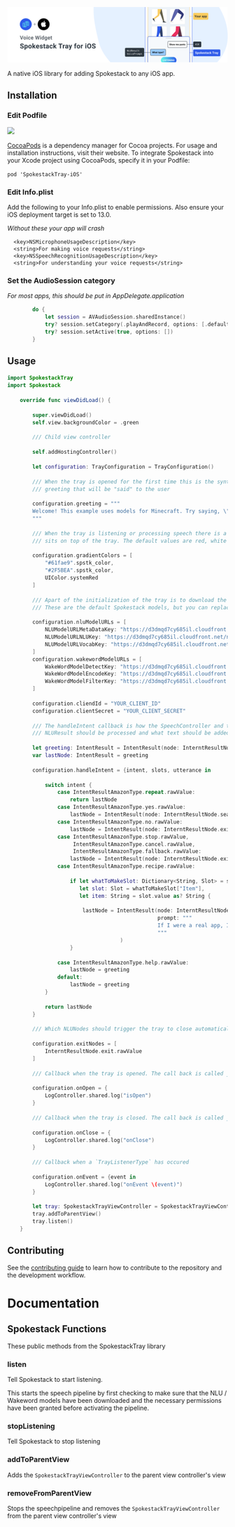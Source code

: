 
<a href="https://www.spokestack.io/blog/integrating-spokestack-in-ios" title="Integrating Spokestack in iOS">![Spokestack Tray iOS](./images/spokestack-tray-ios.png)</a>

A native iOS library for adding Spokestack to any iOS app.


## Installation

### Edit Podfile

[![](https://img.shields.io/cocoapods/v/SpokestackTray-iOS.svg)](https://cocoapods.org/pods/SpokestackTray-iOS)

[CocoaPods](https://cocoapods.org) is a dependency manager for Cocoa projects. For usage and installation instructions, visit their website. To integrate Spokestack into your Xcode project using CocoaPods, specify it in your Podfile:

`pod 'SpokestackTray-iOS'`

### Edit Info.plist

Add the following to your Info.plist to enable permissions. Also ensure your iOS deployment target is set to 13.0.

_Without these your app will crash_

```
  <key>NSMicrophoneUsageDescription</key>
  <string>For making voice requests</string>
  <key>NSSpeechRecognitionUsageDescription</key>
  <string>For understanding your voice requests</string>
```

### Set the AudioSession category

 _For most apps, this should be put in AppDelegate.application_

```swift
        do {
            let session = AVAudioSession.sharedInstance()
            try? session.setCategory(.playAndRecord, options: [.defaultToSpeaker, .allowAirPlay, .allowBluetoothA2DP, .allowBluetooth])
            try? session.setActive(true, options: [])
        }
```

## Usage

```swift
import SpokestackTray
import Spokestack

    override func viewDidLoad() {
        
        super.viewDidLoad()
        self.view.backgroundColor = .green
        
        /// Child view controller
        
        self.addHostingController()

        let configuration: TrayConfiguration = TrayConfiguration()
        
        /// When the tray is opened for the first time this is the synthesized
        /// greeting that will be "said" to the user

        configuration.greeting = """
        Welcome! This example uses models for Minecraft. Try saying, \"How do I make a castle?\"
        """
        
        /// When the tray is listening or processing speech there is a animated gradient that
        /// sits on top of the tray. The default values are red, white and blue

        configuration.gradientColors = [
            "#61fae9".spstk_color,
            "#2F5BEA".spstk_color,
            UIColor.systemRed
        ]

        /// Apart of the initialization of the tray is to download the nlu and wakeword models.
        /// These are the default Spokestack models, but you can replace with your own

        configuration.nluModelURLs = [
            NLUModelURLMetaDataKey: "https://d3dmqd7cy685il.cloudfront.net/nlu/production/shared/XtASJqxkO6UwefOzia-he2gnIMcBnR2UCF-VyaIy-OI/nlu.tflite",
            NLUModelURLNLUKey: "https://d3dmqd7cy685il.cloudfront.net/nlu/production/shared/XtASJqxkO6UwefOzia-he2gnIMcBnR2UCF-VyaIy-OI/vocab.txt",
            NLUModelURLVocabKey: "https://d3dmqd7cy685il.cloudfront.net/nlu/production/shared/XtASJqxkO6UwefOzia-he2gnIMcBnR2UCF-VyaIy-OI/metadata.json"
        ]
        configuration.wakewordModelURLs = [
            WakeWordModelDetectKey: "https://d3dmqd7cy685il.cloudfront.net/model/wake/spokestack/detect.tflite",
            WakeWordModelEncodeKey: "https://d3dmqd7cy685il.cloudfront.net/model/wake/spokestack/encode.tflite",
            WakeWordModelFilterKey: "https://d3dmqd7cy685il.cloudfront.net/model/wake/spokestack/filter.tflite"
        ]

        configuration.cliendId = "YOUR_CLIENT_ID"
        configuration.clientSecret = "YOUR_CLIENT_SECRET"
        
        /// The handleIntent callback is how the SpeechController and the TrayViewModel know if 
        /// NLUResult should be processed and what text should be added to the tableView.

        let greeting: IntentResult = IntentResult(node: InterntResultNode.greeting.rawValue, prompt: configuration.greeting)
        var lastNode: IntentResult = greeting

        configuration.handleIntent = {intent, slots, utterance in

            switch intent {
                case IntentResultAmazonType.repeat.rawValue:
                    return lastNode
                case IntentResultAmazonType.yes.rawValue:
                    lastNode = IntentResult(node: InterntResultNode.search.rawValue, prompt: "I heard you say yes! What would you like to make?")
                case IntentResultAmazonType.no.rawValue:
                    lastNode = IntentResult(node: InterntResultNode.exit.rawValue, prompt: "I heard you say no. Goodbye")
                case IntentResultAmazonType.stop.rawValue,
                     IntentResultAmazonType.cancel.rawValue,
                     IntentResultAmazonType.fallback.rawValue:
                    lastNode = IntentResult(node: InterntResultNode.exit.rawValue, prompt: "Goodbye!")
                case IntentResultAmazonType.recipe.rawValue:
                    
                    if let whatToMakeSlot: Dictionary<String, Slot> = slots,
                       let slot: Slot = whatToMakeSlot["Item"],
                       let item: String = slot.value as? String {
                    
                        lastNode = IntentResult(node: InterntResultNode.recipe.rawValue,
                                                prompt: """
                                                If I were a real app, I would show a screen now on how to make a \(item). Want to continue?
                                                """
                                    )
                    }
                    
                case IntentResultAmazonType.help.rawValue:
                    lastNode = greeting
                default:
                    lastNode = greeting
            }
            
            return lastNode
        }
        
        /// Which NLUNodes should trigger the tray to close automatically

        configuration.exitNodes = [
            InterntResultNode.exit.rawValue
        ]
        
        /// Callback when the tray is opened. The call back is called _after_ the animation has finished
        
        configuration.onOpen = {
            LogController.shared.log("isOpen")
        }
        
        /// Callback when the tray is closed. The call back is called _after_ the animation has finished
        
        configuration.onClose = {
            LogController.shared.log("onClose")
        }
        
        /// Callback when a `TrayListenerType` has occured
        
        configuration.onEvent = {event in
            LogController.shared.log("onEvent \(event)")
        }
        
        let tray: SpokestackTrayViewController = SpokestackTrayViewController(self, configuration: configuration)
        tray.addToParentView()
        tray.listen()
    }

```
## Contributing

See the [contributing guide](CONTRIBUTING.md) to learn how to contribute to the repository and the development workflow.

# Documentation

## Spokestack Functions

These public methods from the SpokestackTray library

### listen

Tell Spokestack to start listening.

This starts the speech pipeline by first checking to make sure that the NLU / Wakeword models have been downloaded and the necessary permissions have been granted before activating the pipeline.

### stopListening

Tell Spokestack to stop listening

### addToParentView

Adds the `SpokestackTrayViewController` to the parent view controller's view

### removeFromParentView
Stops the speechpipeline and removes the `SpokestackTrayViewController` from the parent view controller's view




